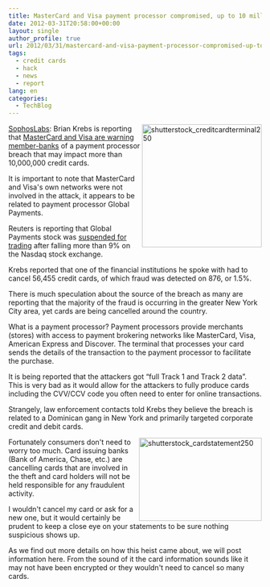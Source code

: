 ```yaml
---
title: MasterCard and Visa payment processor compromised, up to 10 million cards stolen
date: 2012-03-31T20:58:00+00:00
layout: single
author_profile: true
url: 2012/03/31/mastercard-and-visa-payment-processor-compromised-up-to-10-million-cards-stolen/
tags:
  - credit cards
  - hack
  - news
  - report
lang: en
categories: 
  - TechBlog
---
```

<a href="http://nakedsecurity.sophos.com/" target="_blank"><img title="shutterstock_creditcardterminal250" border="0" alt="shutterstock_creditcardterminal250" align="right" src="http://lh6.ggpht.com/-GS6pgJqypS0/T3do58HXZGI/AAAAAAAAFZM/9p6l8KX0NOQ/shutterstock_creditcardterminal250%25255B9%25255D.jpg?imgmax=800" width="238" height="244" />SophosLabs</a>: Brian Krebs is reporting that [MasterCard and Visa are warning member-banks](http://krebsonsecurity.com/2012/03/mastercard-visa-warn-of-processor-breach/#more-14393) of a payment processor breach that may impact more than 10,000,000 credit cards. 

It is important to note that MasterCard and Visa's own networks were not involved in the attack, it appears to be related to payment processor Global Payments. 

Reuters is reporting that Global Payments stock was [suspended for trading](http://www.reuters.com/article/2012/03/30/us-mastercard-breach-idUSBRE82T0VD20120330) after falling more than 9% on the Nasdaq stock exchange. 

Krebs reported that one of the financial institutions he spoke with had to cancel 56,455 credit cards, of which fraud was detected on 876, or 1.5%. 

There is much speculation about the source of the breach as many are reporting that the majority of the fraud is occurring in the greater New York City area, yet cards are being cancelled around the country. 

What is a payment processor? Payment processors provide merchants (stores) with access to payment brokering networks like MasterCard, Visa, American Express and Discover. The terminal that processes your card sends the details of the transaction to the payment processor to facilitate the purchase. 

It is being reported that the attackers got “full Track 1 and Track 2 data”. This is very bad as it would allow for the attackers to fully produce cards including the CVV/CCV code you often need to enter for online transactions. 

Strangely, law enforcement contacts told Krebs they believe the breach is related to a Dominican gang in New York and primarily targeted corporate credit and debit cards. 

[<img title="shutterstock_cardstatement250" border="0" alt="shutterstock_cardstatement250" align="right" src="http://lh4.ggpht.com/-MFITpR1-q0k/T3dpCJaQ3yI/AAAAAAAAFZc/0hi04xONGtk/shutterstock_cardstatement250_thumb.jpg?imgmax=800" width="244" height="165" />](http://lh6.ggpht.com/-poKh_Fr8sIE/T3do-mNYeMI/AAAAAAAAFZU/34h6cVZbe2U/s1600-h/shutterstock_cardstatement250%25255B2%25255D.jpg)Fortunately consumers don't need to worry too much. Card issuing banks (Bank of America, Chase, etc.) are cancelling cards that are involved in the theft and card holders will not be held responsible for any fraudulent activity. 

I wouldn't cancel my card or ask for a new one, but it would certainly be prudent to keep a close eye on your statements to be sure nothing suspicious shows up. 

As we find out more details on how this heist came about, we will post information here. From the sound of it the card information sounds like it may not have been encrypted or they wouldn't need to cancel so many cards.